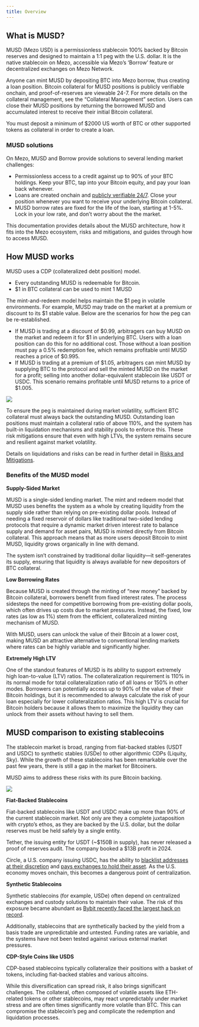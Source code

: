 ```yaml
---
title: Overview
---
```


## What is MUSD?

MUSD (Mezo USD) is a permissionless stablecoin 100% backed by Bitcoin reserves and designed to maintain a 1:1 peg with the U.S. dollar. It is the native stablecoin on Mezo, accessible via Mezo’s ‘Borrow’ feature or decentralized exchanges on Mezo Network. 

Anyone can mint MUSD by depositing BTC into Mezo borrow, thus creating a loan position. Bitcoin collateral for MUSD positions is publicly verifiable onchain, and proof-of-reserves are viewable 24-7. For more details on the collateral management, see the “Collateral Management” section. Users can close their MUSD positions by returning the borrowed MUSD and accumulated interest to receive their initial Bitcoin collateral.

You must deposit a minimum of $2000 US worth of BTC or other supported tokens as collateral in order to create a loan.

### MUSD solutions

On Mezo, MUSD and Borrow provide solutions to several lending market challenges:

* Permissionless access to a credit against up to 90% of your BTC holdings. Keep your BTC, tap into your Bitcoin equity, and pay your loan back whenever.
* Loans are created onchain and [publicly verifiable 24/7](https://explorer.test.mezo.org/address/0x637e22A1EBbca50EA2d34027c238317fD10003eB?tab=txs&ref=blog.mezo.org). Close your position whenever you want to receive your underlying Bitcoin collateral.
* MUSD borrow rates are fixed for the life of the loan, starting at 1-5%. Lock in your low rate, and don’t worry about the the market.

This documentation provides details about the MUSD architecture, how it fits into the Mezo ecosystem, risks and mitigations, and guides through how to access MUSD. 

## How MUSD works

MUSD uses a CDP (collateralized debt position) model.

* Every outstanding MUSD is redeemable for Bitcoin.
* $1 in BTC collateral can be used to mint 1 MUSD

The mint-and-redeem model helps maintain the $1 peg in volatile environments. For example, MUSD may trade on the market at a premium or discount to its $1 stable value. Below are the scenarios for how the peg can be re-established.

* If MUSD is trading at a discount of $0.99, arbitragers can buy MUSD on the market and redeem it for $1 in underlying BTC. Users with a loan position can do this for no additional cost. Those without a loan position must pay a 0.5% redemption fee, which remains profitable until MUSD reaches a price of $0.995.
* If MUSD is trading at a premium of $1.05, arbitragers can mint MUSD by supplying BTC to the protocol and sell the minted MUSD on the market for a profit; selling into another dollar-equivalent stablecoin like USDT or USDC. This scenario remains profitable until MUSD returns to a price of $1.005.

![](/docs/images/musd/musd-redemption-and-peg-process.avif)

To ensure the peg is maintained during market volatility, sufficient BTC collateral must always back the outstanding MUSD. Outstanding loan positions must maintain a collateral ratio of above 110%, and the system has built-in liquidation mechanisms and stability pools to enforce this. These risk mitigations ensure that even with high LTVs, the system remains secure and resilient against market volatility.

Details on liquidations and risks can be read in further detail in [Risks and Mitigations](/docs/users/musd/risks).

### Benefits of the MUSD model

**Supply-Sided Market**

MUSD is a single-sided lending market. The mint and redeem model that MUSD uses benefits the system as a whole by creating liquidity from the supply side rather than relying on pre-existing dollar pools. Instead of needing a fixed reservoir of dollars like traditional two-sided lending protocols that require a dynamic market driven interest rate to balance supply and demand for asset pairs, MUSD is minted directly from Bitcoin collateral. This approach means that as more users deposit Bitcoin to mint MUSD, liquidity grows organically in line with demand. 

The system isn’t constrained by traditional dollar liquidity—it self-generates its supply, ensuring that liquidity is always available for new depositors of BTC collateral.

**Low Borrowing Rates**

Because MUSD is created through the minting of “new money” backed by Bitcoin collateral, borrowers benefit from fixed interest rates. The process sidesteps the need for competitive borrowing from pre-existing dollar pools, which often drives up costs due to market pressures. Instead, the fixed, low rates (as low as 1%) stem from the efficient, collateralized minting mechanism of MUSD. 

With MUSD, users can unlock the value of their Bitcoin at a lower cost, making MUSD an attractive alternative to conventional lending markets where rates can be highly variable and significantly higher.

**Extremely High LTV**

One of the standout features of MUSD is its ability to support extremely high loan-to-value (LTV) ratios. The collateralization requirement is 110% in its normal mode for total collateralization ratio of all loans or 150% in other modes. Borrowers can potentially access up to 90% of the value of their Bitcoin holdings, but it is recommended to always calculate the risk of your loan especially for lower collateralization ratios. This high LTV is crucial for Bitcoin holders because it allows them to maximize the liquidity they can unlock from their assets without having to sell them. 

## MUSD comparison to existing stablecoins

The stablecoin market is broad, ranging from fiat-backed stables (USDT and USDC) to synthetic stables (USDe) to other algorithmic CDPs (Liquity, Sky). While the growth of these stablecoins has been remarkable over the past few years, there is still a gap in the market for Bitcoiners.

MUSD aims to address these risks with its pure Bitcoin backing.

![](/docs/images/musd/built-different.avif)

**Fiat-Backed Stablecoins**

Fiat-backed stablecoins like USDT and USDC make up more than 90% of the current stablecoin market. Not only are they a complete juxtaposition with crypto’s ethos, as they are backed by the U.S. dollar, but the dollar reserves must be held safely by a single entity. 

Tether, the issuing entity for USDT (~$150B in supply), has never released a proof of reserves audit. The company booked a $13B profit in 2024.

Circle, a U.S. company issuing USDC, has the ability to [blacklist addresses at their discretion](https://www.circle.com/legal/usdc-risk-factors) and [pays exchanges to hold their asset](https://x.com/inkymaze/status/1907187020293980599?s=46). As the U.S. economy moves onchain, this becomes a dangerous point of centralization.

**Synthetic Stablecoins**

Synthetic stablecoins (for example, USDe) often depend on centralized exchanges and custody solutions to maintain their value. The risk of this exposure became abundant as [Bybit recently faced the largest hack on record](https://apnews.com/article/bybit-exchange-crypto-hack-north-korea-7c8335c1397261554138090c2c38f457).

Additionally, stablecoins that are synthetically backed by the yield from a basis trade are unpredictable and untested. Funding rates are variable, and the systems have not been tested against various external market pressures. 

**CDP-Style Coins like USDS**

CDP-based stablecoins typically collateralize their positions with a basket of tokens, including fiat-backed stables and various altcoins. 

While this diversification can spread risk, it also brings significant challenges. The collateral, often composed of volatile assets like ETH-related tokens or other stablecoins, may react unpredictably under market stress and are often times significantly more volatile than BTC. This can compromise the stablecoin’s peg and complicate the redemption and liquidation processes.